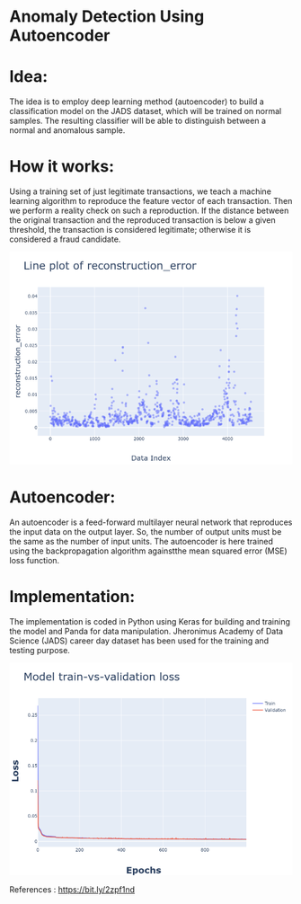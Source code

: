 # Anomaly Detection Using Autoencoder


# Idea:
The idea is to employ deep learning method (autoencoder) to build a classification model on the JADS dataset, which will be trained on normal samples. The resulting classifier will be able to distinguish between a normal and anomalous sample. 

# How it works:
Using a training set of just legitimate transactions, we teach a machine learning algorithm to reproduce the feature vector of each transaction. Then we perform a reality check on such a reproduction. If the distance between the original transaction and the reproduced transaction is below a given threshold, the transaction is considered legitimate; otherwise it is considered a fraud candidate.

![Reconstrution Error](reconstruction_error.png)

# Autoencoder:
An autoencoder is a feed-forward multilayer neural network that reproduces the input data on the output layer. So, the number of output units must be the same as the number of input units. The autoencoder is here trained using the backpropagation algorithm againstthe mean squared error (MSE) loss function.

# Implementation:
The implementation is coded in Python using Keras for building and training the model and Panda for data manipulation.
 Jheronimus Academy of Data Science (JADS) career day dataset has been used for the training and testing purpose. 
 
 ![Training and Validation Loss](training_validation_loss.png)

References : https://bit.ly/2zpf1nd
